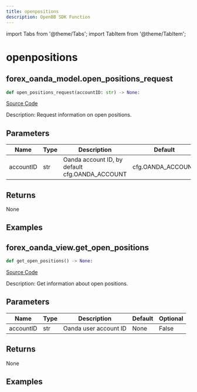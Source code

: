 ```yaml
---
title: openpositions
description: OpenBB SDK Function
---
```


import Tabs from '@theme/Tabs';
import TabItem from '@theme/TabItem';

# openpositions

<Tabs>
<TabItem value="model" label="Model" default>

## forex_oanda_model.open_positions_request

```python title='openbb_terminal/forex/oanda/oanda_model.py'
def open_positions_request(accountID: str) -> None:
```
[Source Code](https://github.com/OpenBB-finance/OpenBBTerminal/tree/main/openbb_terminal/forex/oanda/oanda_model.py#L378)

Description: Request information on open positions.

## Parameters

| Name | Type | Description | Default | Optional |
| ---- | ---- | ----------- | ------- | -------- |
| accountID | str | Oanda account ID, by default cfg.OANDA_ACCOUNT | cfg.OANDA_ACCOUNT | True |

## Returns

None

## Examples



</TabItem>
<TabItem value="view" label="View">

## forex_oanda_view.get_open_positions

```python title='openbb_terminal/decorators.py'
def get_open_positions() -> None:
```
[Source Code](https://github.com/OpenBB-finance/OpenBBTerminal/tree/main/openbb_terminal/decorators.py#L222)

Description: Get information about open positions.

## Parameters

| Name | Type | Description | Default | Optional |
| ---- | ---- | ----------- | ------- | -------- |
| accountID | str | Oanda user account ID | None | False |

## Returns

None

## Examples



</TabItem>
</Tabs>